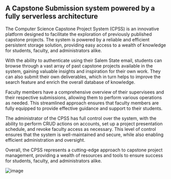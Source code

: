 ## A Capstone Submission system powered by a fully serverless architecture

The Computer Science Capstone Project System (CPSS) is an innovative platform designed to facilitate the exploration of previously published capstone projects. The system is powered by a reliable and efficient persistent storage solution, providing easy access to a wealth of knowledge for students, faculty, and administrators alike.

With the ability to authenticate using their Salem State email, students can browse through a vast array of past capstone projects available in the system, gaining valuable insights and inspiration for their own work. They can also submit their own deliverables, which in turn helps to improve the search feature and enrich the overall database of knowledge.

Faculty members have a comprehensive overview of their supervisees and their respective submissions, allowing them to perform various operations as needed. This streamlined approach ensures that faculty members are fully equipped to provide effective guidance and support to their students.

The administrator of the CPSS has full control over the system, with the ability to perform CRUD actions on accounts, set up a project presentation schedule, and revoke faculty access as necessary. This level of control ensures that the system is well-maintained and secure, while also enabling efficient administration and oversight.

Overall, the CPSS represents a cutting-edge approach to capstone project management, providing a wealth of resources and tools to ensure success for students, faculty, and administrators alike.

![image](https://github.com/Tochey/CPSS/assets/54341970/1f6c82ec-53a3-48b9-87e0-b1af5a460f42)
